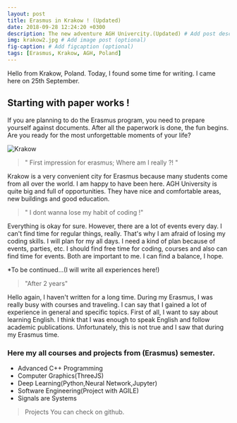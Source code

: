 ```yaml
---
layout: post
title: Erasmus in Krakow ! (Updated)
date: 2018-09-28 12:24:20 +0300
description: The new adventure AGH Univercity.(Updated) # Add post description (optional)
img: krakow2.jpg # Add image post (optional)
fig-caption: # Add figcaption (optional)
tags: [Erasmus, Krakow, AGH, Poland]
---
```

Hello from Krakow, Poland. Today, I found some time for writing. I came here on 25th September.

## Starting with paper works ! 

If you are planning to do the Erasmus program, you need to prepare yourself against documents. After all the paperwork is done, the fun begins. Are you ready for the most unforgettable moments of your life? 

![Krakow]({{site.baseurl}}/assets/img/krakow1.jpg)

>" First impression for erasmus; Where am I really ?! "

Krakow is a very convenient city for Erasmus because many students come from all over the world. I am happy to have been here. AGH University is quite big and full of opportunities. They have nice and comfortable areas, new buildings and good education.

>" I dont wanna lose my habit of coding !"

Everything is okay for sure. However, there are a lot of events every day. I can't find time for regular things, really. That's why I am afraid of losing my coding skills. I will plan for my all days. I need a kind of plan because of events, parties, etc. I should find free time for coding, courses and also can find time for events. Both are important to me. I can find a balance, I hope.

*To be continued...(I will write all experiences here!)

> "After 2 years" 

Hello again, I haven't written for a long time. During my Erasmus, I was really busy with courses and traveling. I can say that I gained a lot of experience in general and specific topics. First of all, I want to say about learning English. I think that I was enough to speak English and follow academic publications. Unfortunately, this is not true and I saw that during my Erasmus time.

### Here my all courses and projects from (Erasmus) semester.
* Advanced C++ Programming 
* Computer Graphics(ThreeJS)
* Deep Learning(Python,Neural Network,Jupyter)
* Software Engineering(Project with AGILE)
* Signals are Systems
> Projects 
You can check on github.

